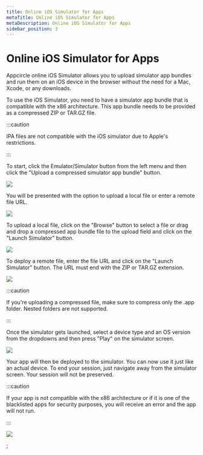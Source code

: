 ```yaml
---
title: Online iOS Simulator for Apps
metaTitle: Online iOS Simulator for Apps
metaDescription: Online iOS Simulator for Apps
sidebar_position: 3
---
```


# Online iOS Simulator for Apps

Appcircle online iOS Simulator allows you to upload simulator app bundles and run them on an iOS device in the browser without the need for a Mac, Xcode, or any downloads.

To use the iOS Simulator, you need to have a simulator app bundle that is compatible with the x86 architecture. This app bundle needs to be provided as a compressed ZIP or TAR.GZ file.

:::caution

IPA files are not compatible with the iOS simulator due to Apple's restrictions.

:::

To start, click the Emulator/Simulator button from the left menu and then click the "Upload a compressed simulator app bundle" button.

![](<https://cdn.appcircle.io/docs/assets/image (117).png>)

You will be presented with the option to upload a local file or enter a remote file URL.

![](<https://cdn.appcircle.io/docs/assets/image (118).png>)

To upload a local file, click on the "Browse" button to select a file or drag and drop a compressed app bundle file to the upload field and click on the "Launch Simulator" button.

![](<https://cdn.appcircle.io/docs/assets/image (119).png>)

To deploy a remote file, enter the file URL and click on the "Launch Simulator" button. The URL must end with the ZIP or TAR.GZ extension.

![](<https://cdn.appcircle.io/docs/assets/image (120).png>)

:::caution

If you're uploading a compressed file, make sure to compress only the .app folder. Nested folders are not supported.

:::

Once the simulator gets launched, select a device type and an OS version from the dropdowns and then press "Play" on the simulator screen.

![](<https://cdn.appcircle.io/docs/assets/image (122).png>)

Your app will then be deployed to the simulator. You can now use it just like an actual device. To end your session, just navigate away from the simulator screen. Your session will not be preserved.

:::caution

If your app is not compatible with the x86 architecture or if it is one of the blacklisted apps for security purposes, you will receive an error and the app will not run.

:::

![](<https://cdn.appcircle.io/docs/assets/image (121).png>)

;
